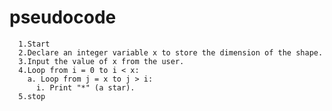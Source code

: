  # pseudocode 
      1.Start
      2.Declare an integer variable x to store the dimension of the shape.
      3.Input the value of x from the user.
      4.Loop from i = 0 to i < x:
        a. Loop from j = x to j > i:
          i. Print "*" (a star).
      5.stop
